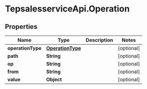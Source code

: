 # TepsalesserviceApi.Operation

## Properties
Name | Type | Description | Notes
------------ | ------------- | ------------- | -------------
**operationType** | [**OperationType**](OperationType.md) |  | [optional] 
**path** | **String** |  | [optional] 
**op** | **String** |  | [optional] 
**from** | **String** |  | [optional] 
**value** | **Object** |  | [optional] 
